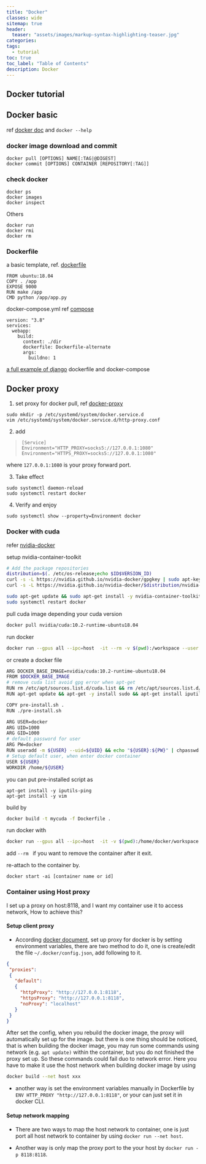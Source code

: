 ```yaml
---
title: "Docker"
classes: wide
sitemap: true
header:
  teaser: "assets/images/markup-syntax-highlighting-teaser.jpg"
categories:
tags:
  - tutorial
toc: true
toc_label: "Table of Contents"
description: Docker
---
```

## Docker tutorial

## Docker basic

ref [docker doc](https://docs.docker.com/) and `docker --help`

### docker image download and commit

```
docker pull [OPTIONS] NAME[:TAG|@DIGEST]
docker commit [OPTIONS] CONTAINER [REPOSITORY[:TAG]]
```

### check docker

```
docker ps
docker images
docker inspect 
```

Others

```
docker run
docker rmi
docker rm 
```

### Dockerfile

a basic template, ref. [dockerfile](https://docs.docker.com/engine/reference/builder/)

```
FROM ubuntu:18.04
COPY . /app
EXPOSE 9000
RUN make /app
CMD python /app/app.py
```

docker-compose.yml ref [compose](https://docs.docker.com/compose/compose-file/)

```
version: "3.8"
services:
  webapp:
    build:
      context: ./dir
      dockerfile: Dockerfile-alternate
      args:
        buildno: 1
```

[a full example of django](https://docs.docker.com/compose/django/) dockerfile and docker-compose
## Docker proxy

1. set proxy for docker pull, ref [docker-proxy](https://docs.docker.com/config/daemon/systemd/#httphttps-proxy)

```
sudo mkdir -p /etc/systemd/system/docker.service.d
vim /etc/systemd/system/docker.service.d/http-proxy.conf
```

2. add 

>```
>[Service]
>Environment="HTTP_PROXY=socks5://127.0.0.1:1080"
>Environment="HTTPS_PROXY=socks5://127.0.0.1:1080"
>```

where `127.0.0.1:1080` is your proxy forward port.

3. Take effect

```
sudo systemctl daemon-reload
sudo systemctl restart docker
```

4. Verify and enjoy

```
sudo systemctl show --property=Environment docker
```
### Docker with cuda

refer [nvidia-docker](https://github.com/NVIDIA/nvidia-docker)

setup nvidia-container-toolkit

```bash
# Add the package repositories
distribution=$(. /etc/os-release;echo $ID$VERSION_ID)
curl -s -L https://nvidia.github.io/nvidia-docker/gpgkey | sudo apt-key add -
curl -s -L https://nvidia.github.io/nvidia-docker/$distribution/nvidia-docker.list | sudo tee /etc/apt/sources.list.d/nvidia-docker.list

sudo apt-get update && sudo apt-get install -y nvidia-container-toolkit
sudo systemctl restart docker
```

pull cuda image depending your cuda version 

```bash
docker pull nvidia/cuda:10.2-runtime-ubuntu18.04
```

run docker

```bash
docker run --gpus all --ipc=host  -it --rm -v $(pwd):/workspace --user $(id -u):$(id -g) nvidia/cuda:10.2-runtime-ubuntu18.04
```

or create a docker file

````bash
ARG DOCKER_BASE_IMAGE=nvidia/cuda:10.2-runtime-ubuntu18.04
FROM $DOCKER_BASE_IMAGE
# remove cuda list avoid gpg error when apt-get
RUN rm /etc/apt/sources.list.d/cuda.list && rm /etc/apt/sources.list.d/nvidia-ml.list
RUN apt-get update && apt-get -y install sudo && apt-get install iputils-ping && apt-get install vim

COPY pre-install.sh .
RUN ./pre-install.sh

ARG USER=docker
ARG UID=1000
ARG GID=1000
# default password for user
ARG PW=docker
RUN useradd -m ${USER} --uid=${UID} && echo "${USER}:${PW}" | chpasswd && adduser ${USER} sudo
# Setup default user, when enter docker container
USER ${USER}
WORKDIR /home/${USER}
````
you can put pre-installed script as 

```
apt-get install -y iputils-ping
apt-get install -y vim
```

build by

```bash
docker build -t mycuda -f Dockerfile .
```

run docker with 

```bash
docker run --gpus all --ipc=host  -it -v $(pwd):/home/docker/workspace --user docker mycuda
```

add `--rm ` if you want to remove the container after it exit.

re-attach to the container by.

```
docker start -ai [container name or id]
```

### Container using Host proxy

I set up a proxy on host:8118, and I want my container use it to access network, How to achieve this?

#### Setup client proxy

* According [docker document](https://docs.docker.com/network/proxy/), set up proxy for docker is by setting environment variables, there are two method to do it, one is create/edit the file `~/.docker/config.json`, add following to it.

```json
{
 "proxies":
 {
   "default":
   {
     "httpProxy": "http://127.0.0.1:8118",
     "httpsProxy": "http://127.0.0.1:8118",
     "noProxy": "localhost"
   }
 }
}
```

After set the config, when you rebuild the docker image, the proxy will automatically set up for the image. but there is one thing should be noticed, that is   when building the docker image, you may run some commands using network (e.g. `apt update)` within the container, but you do not finished the proxy set up. So these commands could fail duo to network error. Here you have to make it use the host network when building docker image by using

```bash
docker build --net host xxx
```

* another way is set the environment variables manually in Dockerfile by `ENV HTTP_PROXY "http://127.0.0.1:8118"`, or your can just set it in docker CLI.

#### Setup network mapping

* There are two ways to map the host network to container, one is just port all host network to container by using `docker run --net host`. 

* Another way is only map the proxy port to the your host by `docker run -p 8118:8118`.







 